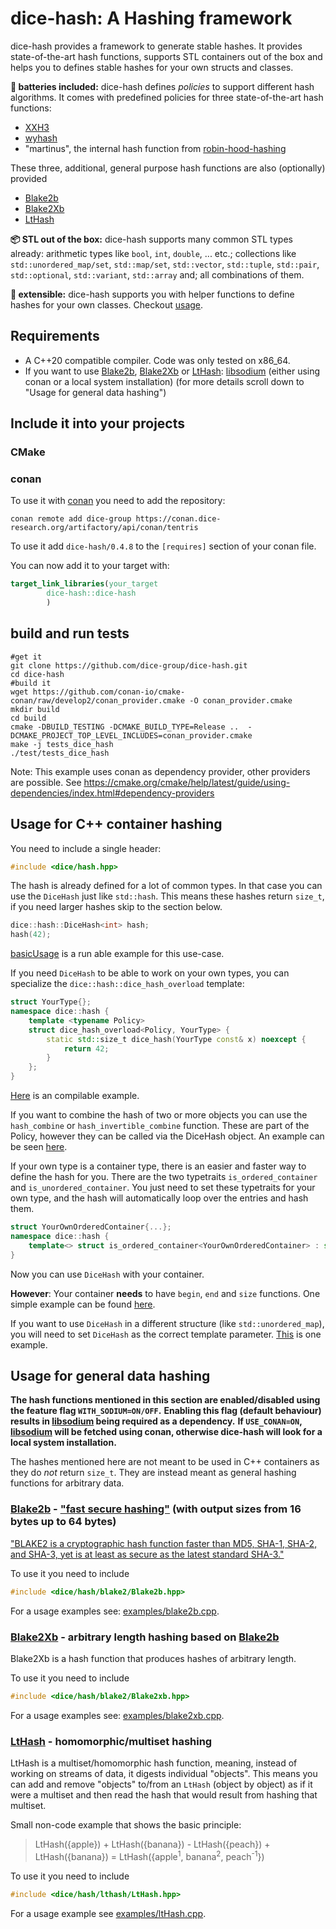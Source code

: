 # dice-hash: A Hashing framework

dice-hash provides a framework to generate stable hashes. It provides state-of-the-art hash functions, supports STL containers out of the box and helps you to defines stable hashes for your own structs and classes. 

**🔋 batteries included:** dice-hash defines _policies_ to support different hash algorithms. It comes with predefined policies for three state-of-the-art hash functions:
- [XXH3](https://github.com/Cyan4973/xxHash)
- [wyhash](https://github.com/wangyi-fudan/wyhash)
- "martinus", the internal hash function from [robin-hood-hashing](https://github.com/martinus/robin-hood-hashing)

These three, additional, general purpose hash functions are also (optionally) provided
- [Blake2b](https://www.blake2.net)
- [Blake2Xb](https://www.blake2.net/blake2x.pdf)
- [LtHash](https://engineering.fb.com/2019/03/01/security/homomorphic-hashing)

**📦 STL out of the box:** dice-hash supports many common STL types already: 
arithmetic types like `bool`, `int`, `double`, ... etc.; collections like `std::unordered_map/set`, `std::map/set`, `std::vector`, `std::tuple`, `std::pair`, `std::optional`, `std::variant`, `std::array` and; all combinations of them. 

**🔩 extensible:** dice-hash supports you with helper functions to define hashes for your own classes. Checkout [usage](#usage).

## Requirements
- A C++20 compatible compiler. Code was only tested on x86_64.
- If you want to use [Blake2b](https://www.blake2.net), [Blake2Xb](https://www.blake2.net/blake2x.pdf) or [LtHash](https://engineering.fb.com/2019/03/01/security/homomorphic-hashing): [libsodium](https://doc.libsodium.org/) (either using conan or a local system installation) (for more details scroll down to "Usage for general data hashing")

## Include it into your projects 

### CMake

### conan
To use it with [conan](https://conan.io/) you need to add the repository:
```shell
conan remote add dice-group https://conan.dice-research.org/artifactory/api/conan/tentris
```

To use it add `dice-hash/0.4.8` to the `[requires]` section of your conan file.

You can now add it to your target with:
```cmake
target_link_libraries(your_target
        dice-hash::dice-hash
        )
```

## build and run tests

```shell
#get it 
git clone https://github.com/dice-group/dice-hash.git
cd dice-hash
#build it
wget https://github.com/conan-io/cmake-conan/raw/develop2/conan_provider.cmake -O conan_provider.cmake
mkdir build
cd build
cmake -DBUILD_TESTING -DCMAKE_BUILD_TYPE=Release ..  -DCMAKE_PROJECT_TOP_LEVEL_INCLUDES=conan_provider.cmake
make -j tests_dice_hash
./test/tests_dice_hash
```
Note: This example uses conan as dependency provider, other providers are possible.
See https://cmake.org/cmake/help/latest/guide/using-dependencies/index.html#dependency-providers

## Usage for C++ container hashing
You need to include a single header:
```c++
#include <dice/hash.hpp>
```

The hash is already defined for a lot of common types. In that case you can use the `DiceHash` just like `std::hash`.
This means these hashes return `size_t`, if you need larger hashes skip to the section below.
```c++
dice::hash::DiceHash<int> hash;
hash(42);
```
[basicUsage](examples/basicUsage.cpp) is a run able example for this use-case.

If you need `DiceHash` to be able to work on your own types, you can specialize the `dice::hash::dice_hash_overload` template:
```c++
struct YourType{};
namespace dice::hash {
    template <typename Policy>
    struct dice_hash_overload<Policy, YourType> {
        static std::size_t dice_hash(YourType const& x) noexcept {
            return 42;
        }
    };
}
```
[Here](examples/customType.cpp) is an compilable example. 

If you want to combine the hash of two or more objects you can use the
`hash_combine` or `hash_invertible_combine` function.
These are part of the Policy, however they can be called via the DiceHash object.
An example can be seen [here](examples/combineHashes.cpp).

If your own type is a container type, there is an easier and faster way to define the hash for you.
There are the two typetraits `is_ordered_container` and `is_unordered_container`.
You just need to set these typetraits for your own type, and the hash will automatically loop over the entries and hash them.
```c++
struct YourOwnOrderedContainer{...};
namespace dice::hash {
    template<> struct is_ordered_container<YourOwnOrderedContainer> : std::true_type {};
}
```
Now you can use `DiceHash` with your container.

__However__:
Your container __needs__ to have `begin`, `end` and `size` functions.
One simple example can be found [here](examples/customContainer.cpp).

If you want to use `DiceHash` in a different structure (like `std::unordered_map`), you will need to set `DiceHash` as the correct template parameter.
[This](examples/usageForUnorderedSet.cpp) is one example.

## Usage for general data hashing
**The hash functions mentioned in this section are enabled/disabled using the feature flag `WITH_SODIUM=ON/OFF`.**
**Enabling this flag (default behaviour) results in [libsodium](https://doc.libsodium.org/) being required as a dependency.**
**If `USE_CONAN=ON`, [libsodium](https://doc.libsodium.org/) will be fetched using conan, otherwise dice-hash will look for a local system installation.**

The hashes mentioned here are not meant to be used in C++ containers as they do _not_ return `size_t`.
They are instead meant as general hashing functions for arbitrary data.

### [Blake2b](https://www.blake2.net/) - ["fast secure hashing"](https://www.blake2.net/) (with output sizes from 16 bytes up to 64 bytes)
["BLAKE2 is a cryptographic hash function faster than MD5, SHA-1, SHA-2, and SHA-3, yet is at least as secure as the latest standard SHA-3."](https://www.blake2.net/)

To use it you need to include
```c++
#include <dice/hash/blake2/Blake2b.hpp>
```
For a usage examples see: [examples/blake2b.cpp](examples/blake2b.cpp).

### [Blake2Xb](https://www.blake2.net/blake2x.pdf) - arbitrary length hashing based on [Blake2b](https://www.blake2.net/)
Blake2Xb is a hash function that produces hashes of arbitrary length.

To use it you need to include
```c++
#include <dice/hash/blake2/Blake2xb.hpp>
```
For a usage examples see: [examples/blake2xb.cpp](examples/blake2xb.cpp).

### [LtHash](https://engineering.fb.com/2019/03/01/security/homomorphic-hashing/) - homomorphic/multiset hashing
LtHash is a multiset/homomorphic hash function, meaning, instead of working on streams of data, it digests
individual "objects". This means you can add and remove "objects" to/from an `LtHash` (object by object)
as if it were a multiset and then read the hash that would result from hashing that multiset.

Small non-code example that shows the basic principle:
> LtHash({apple}) + LtHash({banana}) - LtHash({peach}) + LtHash({banana}) = LtHash({apple<sup>1</sup>, banana<sup>2</sup>, peach<sup>-1</sup>})

To use it you need to include
```c++
#include <dice/hash/lthash/LtHash.hpp>
```
For a usage example see [examples/ltHash.cpp](examples/ltHash.cpp).
